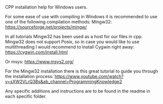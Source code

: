 CPP installation help for Windows users.

For some ease of use with compiling in Windows it is recommended to use one of the following compilation methods:
Mingw32:
https://sourceforge.net/projects/mingw/

In all tutorials Mingw32 has been used as a host for our files in cpp. Mingw32 does not support Posix, 
so in case you would like to use multithreading I would recommend to install Cygwin right away:
https://cygwin.com/install.html

Or msys:
https://www.msys2.org/

For the Mingw32 installation there is this great tutorial to guide you through the installation process:
https://www.youtube.com/watch?v=sXW2VLrQ3Bs&ab_channel=ProgrammingKnowledge2

Any specific additions and instructions are to be found in the readme in each specific folder.